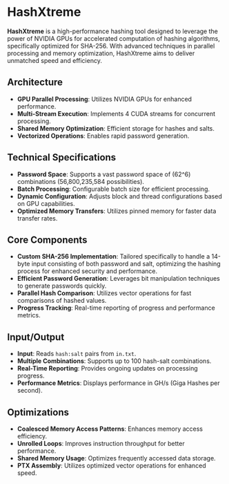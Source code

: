 # HashXtreme

**HashXtreme** is a high-performance hashing tool designed to leverage the power of NVIDIA GPUs for accelerated computation of hashing algorithms, specifically optimized for SHA-256. With advanced techniques in parallel processing and memory optimization, HashXtreme aims to deliver unmatched speed and efficiency.

## Architecture

- **GPU Parallel Processing**: Utilizes NVIDIA GPUs for enhanced performance.
- **Multi-Stream Execution**: Implements 4 CUDA streams for concurrent processing.
- **Shared Memory Optimization**: Efficient storage for hashes and salts.
- **Vectorized Operations**: Enables rapid password generation.

## Technical Specifications

- **Password Space**: Supports a vast password space of \(62^6\) combinations (56,800,235,584 possibilities).
- **Batch Processing**: Configurable batch size for efficient processing.
- **Dynamic Configuration**: Adjusts block and thread configurations based on GPU capabilities.
- **Optimized Memory Transfers**: Utilizes pinned memory for faster data transfer rates.

## Core Components

- **Custom SHA-256 Implementation**: Tailored specifically to handle a 14-byte input consisting of both password and salt, optimizing the hashing process for enhanced security and performance.
- **Efficient Password Generation**:  Leverages bit manipulation techniques to generate passwords quickly.
- **Parallel Hash Comparison**: Utilizes vector operations for fast comparisons of hashed values.
- **Progress Tracking**: Real-time reporting of progress and performance metrics.

## Input/Output

- **Input**: Reads `hash:salt` pairs from `in.txt`.
- **Multiple Combinations**: Supports up to 100 hash-salt combinations.
- **Real-Time Reporting**: Provides ongoing updates on processing progress.
- **Performance Metrics**: Displays performance in GH/s (Giga Hashes per second).

## Optimizations

- **Coalesced Memory Access Patterns**: Enhances memory access efficiency.
- **Unrolled Loops**: Improves instruction throughput for better performance.
- **Shared Memory Usage**: Optimizes frequently accessed data storage.
- **PTX Assembly**: Utilizes optimized vector operations for enhanced speed.

